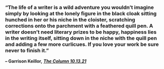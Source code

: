 ### “The life of a writer is a wild adventure you wouldn’t imagine simply by looking at the lonely figure in the black cloak sitting hunched in her or his niche in the cloister, scratching corrections onto the parchment with a feathered quill pen. A writer doesn’t need literary prizes to be happy, happiness lies in the writing itself, sitting down in the niche with the quill pen and adding a few more curlicues. If you love your work be sure never to finish it.”

**– Garrison Keillor,** _[**The Column 10.13.21**](https://londonwriterssalon.us4.list-manage.com/track/click?u=8b047263967451488070a8ad0&id=65f8e77f84&e=bc5cbc9b90)_